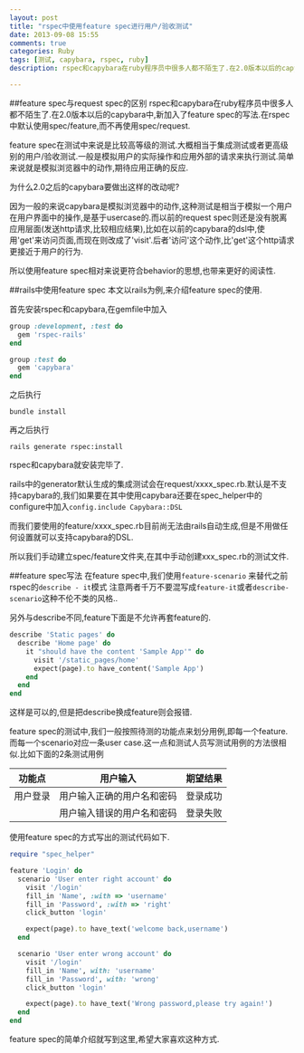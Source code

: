 ```yaml
---
layout: post
title: "rspec中使用feature spec进行用户/验收测试"
date: 2013-09-08 15:55
comments: true
categories: Ruby
tags: [测试, capybara, rspec, ruby]
description: rspec和capybara在ruby程序员中很多人都不陌生了.在2.0版本以后的capybara中,新加入了feature spec的写法.在rspec中默认使用spec/feature,而不再使用spec/request.

---
```


##feature spec与request spec的区别
rspec和capybara在ruby程序员中很多人都不陌生了.在2.0版本以后的capybara中,新加入了feature spec的写法.在rspec中默认使用spec/feature,而不再使用spec/request.

feature spec在测试中来说是比较高等级的测试.大概相当于集成测试或者更高级别的用户/验收测试.一般是模拟用户的实际操作和应用外部的请求来执行测试.简单来说就是模拟浏览器中的动作,期待应用正确的反应.

为什么2.0之后的capybara要做出这样的改动呢?

因为一般的来说capybara是模拟浏览器中的动作,这种测试是相当于模拟一个用户在用户界面中的操作,是基于usercase的.而以前的request spec则还是没有脱离应用层面(发送http请求,比较相应结果),比如在以前的capybara的dsl中,使用'get'来访问页面,而现在则改成了'visit'.后者'访问'这个动作,比'get'这个http请求更接近于用户的行为.

所以使用feature spec相对来说更符合behavior的思想,也带来更好的阅读性.

##rails中使用feature spec
本文以rails为例,来介绍feature spec的使用.

首先安装rspec和capybara,在gemfile中加入

```ruby
group :development, :test do
  gem 'rspec-rails'
end

group :test do
  gem 'capybara'
end
```
之后执行

```
bundle install
```

再之后执行

```
rails generate rspec:install
```

rspec和capybara就安装完毕了.

rails中的generator默认生成的集成测试会在request/xxxx_spec.rb.默认是不支持capybara的,我们如果要在其中使用capybara还要在spec_helper中的configure中加入`config.include Capybara::DSL`

而我们要使用的feature/xxxx_spec.rb目前尚无法由rails自动生成,但是不用做任何设置就可以支持capybara的DSL.

所以我们手动建立spec/feature文件夹,在其中手动创建xxx_spec.rb的测试文件.

##feature spec写法
在feature spec中,我们使用`feature-scenario` 来替代之前rspec的`describe - it`模式
注意两者千万不要混写成`feature-it`或者`describe-scenario`这种不伦不类的风格..

另外与describe不同,feature下面是不允许再套feature的.

```ruby
describe 'Static pages' do
  describe 'Home page' do
    it "should have the content 'Sample App'" do
      visit '/static_pages/home'
      expect(page).to have_content('Sample App')
    end
  end
end
```

这样是可以的,但是把describe换成feature则会报错.

feature spec的测试中,我们一般按照待测的功能点来划分用例,即每一个feature.而每一个scenario对应一条user case.这一点和测试人员写测试用例的方法很相似.比如下面的2条测试用例

|功能点|用户输入|期望结果|
|-----|-------|:------:|
|用户登录| 用户输入正确的用户名和密码|登录成功|
|| 用户输入错误的用户名和密码|登录失败|


使用feature spec的方式写出的测试代码如下.

```ruby
require "spec_helper"

feature 'Login' do
  scenario 'User enter right account' do
    visit '/login'
    fill_in 'Name', :with => 'username'
    fill_in 'Password', :with => 'right'
    click_button 'login'

    expect(page).to have_text('welcome back,username')
  end

  scenario 'User enter wrong account' do
    visit '/login'
    fill_in 'Name', with: 'username'
    fill_in 'Password', with: 'wrong'
    click_button 'login'

    expect(page).to have_text('Wrong password,please try again!')
  end
end
```

feature spec的简单介绍就写到这里,希望大家喜欢这种方式.



